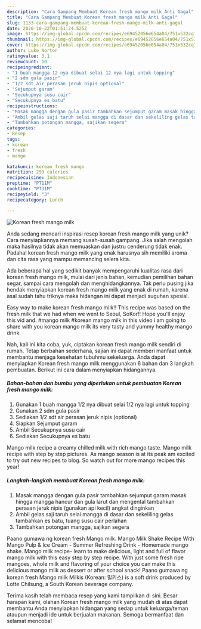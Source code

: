 ```yaml
---
description: "Cara Gampang Membuat Korean fresh mango milk Anti Gagal"
title: "Cara Gampang Membuat Korean fresh mango milk Anti Gagal"
slug: 1133-cara-gampang-membuat-korean-fresh-mango-milk-anti-gagal
date: 2020-10-22T01:51:24.525Z
image: https://img-global.cpcdn.com/recipes/e69452056e654a04/751x532cq70/korean-fresh-mango-milk-foto-resep-utama.jpg
thumbnail: https://img-global.cpcdn.com/recipes/e69452056e654a04/751x532cq70/korean-fresh-mango-milk-foto-resep-utama.jpg
cover: https://img-global.cpcdn.com/recipes/e69452056e654a04/751x532cq70/korean-fresh-mango-milk-foto-resep-utama.jpg
author: Luke Norton
ratingvalue: 3.1
reviewcount: 10
recipeingredient:
- "1 buah mangga 12 nya dibuat selai 12 nya lagi untuk topping"
- "2 sdm gula pasir"
- "1/2 sdt air perasan jeruk nipis optional"
- "Sejumput garam"
- "Secukupnya susu cair"
- "Secukupnya es batu"
recipeinstructions:
- "Masak mangga dengan gula pasir tambahkan sejumput garam masak hingga mangga hancur dan gula larut dan mengental tambahkan perasan jeruk nipis (gunakan api kecil) angkat dinginkan"
- "Ambil gelas saji taruh selai mangga di dasar dan sekeliling gelas tambahkan es batu, tuang susu cair perlahan"
- "Tambahkan potongan mangga, sajikan segera"
categories:
- Resep
tags:
- korean
- fresh
- mango

katakunci: korean fresh mango 
nutrition: 299 calories
recipecuisine: Indonesian
preptime: "PT11M"
cooktime: "PT31M"
recipeyield: "3"
recipecategory: Lunch

---
```



![Korean fresh mango milk](https://img-global.cpcdn.com/recipes/e69452056e654a04/751x532cq70/korean-fresh-mango-milk-foto-resep-utama.jpg)

Anda sedang mencari inspirasi resep korean fresh mango milk yang unik? Cara menyiapkannya memang susah-susah gampang. Jika salah mengolah maka hasilnya tidak akan memuaskan dan justru cenderung tidak enak. Padahal korean fresh mango milk yang enak harusnya sih memiliki aroma dan cita rasa yang mampu memancing selera kita.

Ada beberapa hal yang sedikit banyak mempengaruhi kualitas rasa dari korean fresh mango milk, mulai dari jenis bahan, kemudian pemilihan bahan segar, sampai cara mengolah dan menghidangkannya. Tak perlu pusing jika hendak menyiapkan korean fresh mango milk yang enak di rumah, karena asal sudah tahu triknya maka hidangan ini dapat menjadi suguhan spesial.

Easy way to make korean fresh mango milk!! This recipe was based on the fresh milk that we had when we went to Seoul, SoKor!! Hope you&#39;ll enjoy this vid and. #mango milk #korean mango milk in this video i am going to share with you korean mango milk its very tasty and yummy healthy mango drink.


Nah, kali ini kita coba, yuk, ciptakan korean fresh mango milk sendiri di rumah. Tetap berbahan sederhana, sajian ini dapat memberi manfaat untuk membantu menjaga kesehatan tubuhmu sekeluarga. Anda dapat menyiapkan Korean fresh mango milk menggunakan 6 bahan dan 3 langkah pembuatan. Berikut ini cara dalam menyiapkan hidangannya.

<!--inarticleads1-->

##### Bahan-bahan dan bumbu yang diperlukan untuk pembuatan Korean fresh mango milk:

1. Gunakan 1 buah mangga 1/2 nya dibuat selai 1/2 nya lagi untuk topping
1. Gunakan 2 sdm gula pasir
1. Sediakan 1/2 sdt air perasan jeruk nipis (optional)
1. Siapkan Sejumput garam
1. Ambil Secukupnya susu cair
1. Sediakan Secukupnya es batu


Mango milk recipe a creamy chilled milk with rich mango taste. Mango milk recipe with step by step pictures. As mango season is at its peak am excited to try out new recipes to blog. So watch out for more mango recipes this year! 

<!--inarticleads2-->

##### Langkah-langkah membuat Korean fresh mango milk:

1. Masak mangga dengan gula pasir tambahkan sejumput garam masak hingga mangga hancur dan gula larut dan mengental tambahkan perasan jeruk nipis (gunakan api kecil) angkat dinginkan
1. Ambil gelas saji taruh selai mangga di dasar dan sekeliling gelas tambahkan es batu, tuang susu cair perlahan
1. Tambahkan potongan mangga, sajikan segera


Paano gumawa ng korean fresh Mango milk. Mango Milk Shake Recipe With Mango Pulp &amp; Ice Cream - Summer Refreshing Drink - Homemade mango shake. Mango milk recipe- learn to make delicious, light and full of flavor mango milk with this easy step by step recipe. With just some fresh ripe mangoes, whole milk and flavoring of your choice you can make this delicious mango milk as dessert or after school snack! Paano gumawa ng korean fresh Mango milk Milkis (Korean: 밀키스) is a soft drink produced by Lotte Chilsung, a South Korean beverage company. 

Terima kasih telah membaca resep yang kami tampilkan di sini. Besar harapan kami, olahan Korean fresh mango milk yang mudah di atas dapat membantu Anda menyiapkan hidangan yang sedap untuk keluarga/teman ataupun menjadi ide untuk berjualan makanan. Semoga bermanfaat dan selamat mencoba!
